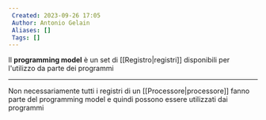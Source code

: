 ```yaml
---
 Created: 2023-09-26 17:05
 Author: Antonio Gelain
 Aliases: []
 Tags: []
---
```


Il **programming model** è un set di [[Registro|registri]] disponibili per l'utilizzo da parte dei programmi

---

Non necessariamente tutti i registri di un [[Processore|processore]] fanno parte del programming model e quindi possono essere utilizzati dai programmi